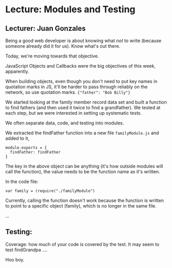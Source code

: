 # Lecture: Modules and Testing
## Lecturer: Juan Gonzales

Being a good web developer is about knowing what _not_ to write (because someone already did it for us).  Know what's out there.

Today, we're moving towards that objective.

JavaScript Objects and Callbacks were the big objectives of this week, apparently.

When building objects, even though you don't need to put key names in quotation marks in JS, it'll be harder to pass through reliably on the network, so use quotation marks.
`{"father": "Bob Billy"}`

We started looking at the family member record data set and built a function to find fathers (and then used it twice to find a grandfather).  We tested at each step, but we were interested in setting up systematic tests.

We often separate data, code, and testing into modules.

We extracted the findFather function into a new file `familyModule.js` and added to it,
```
module.exports = {
  findFather: findFather
}
```
The key in the above object can be anything (it's how outside modules will call the function), the value needs to be the function name as it's written.

In the code file:
```
var family = (require("./familyModule")
```

Currently, calling the function doesn't work because the function is written to point to a specific object (family), which is no longer in the same file.

...


## Testing:

Coverage: how much of your code is covered by the test.  It may seem to test findGrandpa ....

Hoo boy.